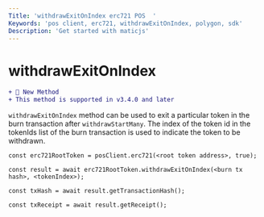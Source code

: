 ```yaml
---
Title: 'withdrawExitOnIndex erc721 POS  '
Keywords: 'pos client, erc721, withdrawExitOnIndex, polygon, sdk'
Description: 'Get started with maticjs'
---
```


# withdrawExitOnIndex

```diff
+ 📌 New Method
+ This method is supported in v3.4.0 and later
```

`withdrawExitOnIndex` method can be used to exit a particular token in the burn transaction after `withdrawStartMany`.
The index of the token id in the tokenIds list of the burn transaction is used to indicate the token to be withdrawn.

```
const erc721RootToken = posClient.erc721(<root token address>, true);

const result = await erc721RootToken.withdrawExitOnIndex(<burn tx hash>, <tokenIndex>);

const txHash = await result.getTransactionHash();

const txReceipt = await result.getReceipt();

```
